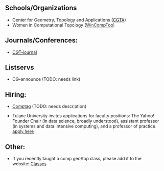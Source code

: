 ## Schools/Organizations

- Center for Geometry, Topology and Applications ([CGTA](https://www.southampton.ac.uk/cgta/index.page))
- Women in Computational Topology ([WinCompTop](https://awmadvance.org/research-networks/wincomptop-women-in-computational-topology/))

## Journals/Conferences:

- [CGT-journal](https://www.cgt-journal.org/index.php/cgt/login?source=%2Findex.php%2Fcgt)

## Listservs

- CG-announce (TODO: needs link)

## Hiring:

- [Comptag](https://www.cs.montana.edu/comptag/index.html)
(TODO: needs description)

- Tulane University invites applications for faculty positions: The Yahoo!
Founder Chair (in data science, broadly understood), assistant professor (in
systems and data intensive computing), and a professor of practice.
[apply here](https://sse.tulane.edu/cs/open-positions)


## Other:
- If you recently taught a comp geo/top class, please add it to the website: [Classes](https://comptag.github.io/teaching-compGT/)

